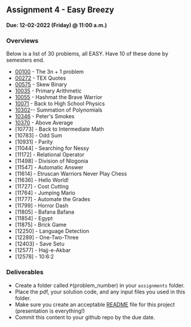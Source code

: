 ## Assignment 4  - Easy Breezy
#### Due: 12-02-2022 (Friday) @ 11:00 a.m.)

### Overviews

Below is a list of 30 problems, all EASY. Have 10 of these done by semesters end.

* [00100](https://cs.msutexas.edu/uva/api/pdfs/100.pdf) - The 3n + 1 problem
* [00272](https://cs.msutexas.edu/uva/api/pdfs/272.pdf) - TEX Quotes
* [00575](https://cs.msutexas.edu/uva/api/pdfs/575.pdf) - Skew Binary
* [10035](https://cs.msutexas.edu/uva/api/pdfs/100/10035.pdf) - Primary Arithmetic
* [10055](https://cs.msutexas.edu/uva/api/pdfs/100/10055.pdf) - Hashmat the Brave Warrior
* [10071](https://cs.msutexas.edu/uva/api/pdfs/100/10071.pdf) - Back to High School Physics
* [10302](https://cs.msutexas.edu/uva/api/pdfs/100.pdf)-- Summation of Polynomials
* [10346](https://cs.msutexas.edu/uva/api/pdfs/100.pdf) - Peter's Smokes
* [10370](https://cs.msutexas.edu/uva/api/pdfs/100.pdf) - Above Average
* [10773] - Back to Intermediate Math
* [10783] - Odd Sum
* [10931] - Parity
* [11044] - Searching for Nessy
* [11172] - Relational Operator
* [11498] - Division of Nlogonia
* [11547] - Automatic Answer
* [11614] - Etruscan Warriors Never Play Chess
* [11636] - Hello World!
* [11727] - Cost Cutting
* [11764] - Jumping Mario
* [11777] - Automate the Grades
* [11799] - Horror Dash
* [11805] - Bafana Bafana
* [11854] - Egypt
* [11875] - Brick Game
* [12250] - Language Detection
* [12289] - One-Two-Three
* [12403] - Save Setu
* [12577] - Hajj-e-Akbar
* [12578] - 10:6:2

### Deliverables

- Create a folder called `P`(problem_number) in your `assignments` folder.
- Place the pdf, your solution code, and any input files you used in this folder.
- Make sure you create an acceptable [README](../../Resources/03-Readmees/README.md) file for this project (presentation is everything!)
- Commit this content to your github repo by the due date.

